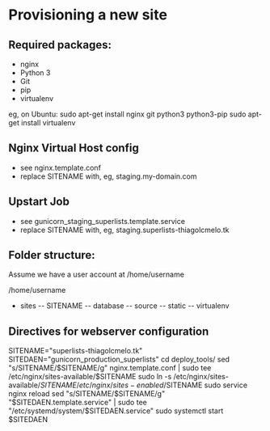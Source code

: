 Provisioning a new site
=======================

## Required packages:

* nginx
* Python 3
* Git
* pip
* virtualenv

eg, on Ubuntu:
sudo apt-get install nginx git python3 python3-pip
sudo apt-get install virtualenv

## Nginx Virtual Host config

* see nginx.template.conf
* replace SITENAME with, eg, staging.my-domain.com

## Upstart Job

* see gunicorn_staging_superlists.template.service
* replace SITENAME with, eg, staging.superlists-thiagolcmelo.tk

## Folder structure:
Assume we have a user account at /home/username

/home/username
- sites
-- SITENAME
-- database
-- source
-- static
-- virtualenv

## Directives for webserver configuration

SITENAME="superlists-thiagolcmelo.tk"
SITEDAEN="gunicorn_production_superlists"
cd deploy_tools/
sed "s/SITENAME/$SITENAME/g" nginx.template.conf | sudo tee /etc/nginx/sites-available/$SITENAME
sudo ln -s /etc/nginx/sites-available/$SITENAME /etc/nginx/sites-enabled/$SITENAME
sudo service nginx reload
sed "s/SITENAME/$SITENAME/g" "$SITEDAEN.template.service" | sudo tee "/etc/systemd/system/$SITEDAEN.service"
sudo systemctl start $SITEDAEN
